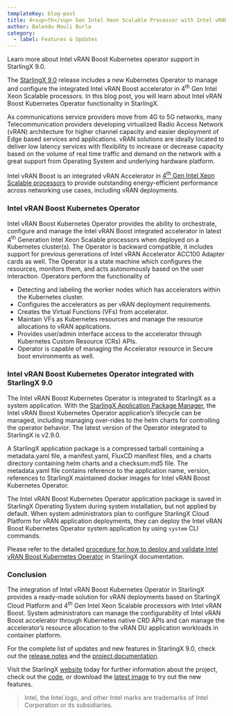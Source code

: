 ```yaml
---
templateKey: blog-post
title: 4<sup>th</sup> Gen Intel Xeon Scalable Processor with Intel vRAN Boost support in StarlingX
author: Balendu Mouli Burla
category: 
  - label: Features & Updates
---
```

Learn more about Intel vRAN Boost Kubernetes operator support in StarlingX 9.0. <!-- more -->

The [StarlingX 9.0](https://www.starlingx.io/blog/starlingx-release-9/) release includes a new Kubernetes Operator to manage and configure the integrated Intel vRAN Boost accelerator in 4<sup>th</sup> Gen Intel Xeon Scalable processors. In this blog post, you will learn about Intel vRAN Boost Kubernetes Operator functionality in StarlingX.

As communications service providers move from 4G to 5G networks, many Telecommunication providers developing virtualized Radio Access Network (vRAN) architecture for higher channel capacity and easier deployment of Edge based services and applications. vRAN solutions are ideally located to deliver low latency services with flexibility to increase or decrease capacity based on the volume of real time traffic and demand on the network with a great support from Operating System and underlying hardware platform.

Intel vRAN Boost is an integrated vRAN Accelerator in [4<sup>th</sup> Gen Intel Xeon Scalable processors](https://www.intel.com/content/www/us/en/products/docs/processors/xeon-accelerated/4th-gen-xeon-scalable-processors-product-brief.html) to provide outstanding energy-efficient performance across networking use cases, including vRAN deployments. 

### Intel vRAN Boost Kubernetes Operator 

Intel vRAN Boost Kubernetes Operator provides the ability to orchestrate, configure and manage the Intel vRAN Boost integrated accelerator in latest 4<sup>th</sup> Generation Intel Xeon Scalable processors when deployed on a Kubernetes cluster(s). The Operator is backward compatible, it includes support for previous generations of Intel vRAN Accelerator ACC100 Adapter cards as well. The Operator is a state machine which configures the resources, monitors them, and acts autonomously based on the user interaction. Operators perform the functionality of

- Detecting and labeling the worker nodes which has accelerators within the Kubernetes cluster.
-	Configures the accelerators as per vRAN deployment requirements.
-	Creates the Virtual Functions (VFs) from accelerator. 
-	Maintain VFs as Kubernetes resources and manage the resource allocations to vRAN applications.
-	Provides user/admin interface access to the accelerator through Kubernetes Custom Resource (CRs) APIs.
- Operator is capable of managing the Accelerator resource in Secure boot environments as well.


 ### Intel vRAN Boost Kubernetes Operator integrated with StarlingX 9.0

The Intel vRAN Boost Kubernetes Operator is integrated to StarlingX as a system application. With the [StarlingX Application Package Manager](https://docs.starlingx.io/system_configuration/kubernetes/system-configuration-starlingx-application-package-manager.html), the Intel vRAN Boost Kubernetes Operator application’s lifecycle can be managed, including managing over-rides to the helm charts for controlling the operator behavior. The latest version of the Operator integrated to StarlingX is v2.9.0.

A StarlingX application package is a compressed tarball containing a metadata.yaml file, a manifest.yaml, FluxCD manifest files, and a charts directory containing helm charts and a checksum.md5 file. The metadata.yaml file contains reference to the application name, version, references to StarlingX maintained docker images for Intel vRAN Boost Kubernetes Operator.

The Intel vRAN Boost Kubernetes Operator application package is saved in StarlingX Operating System during system installation, but not applied by default. When system administrators plan to configure StarlingX Cloud Platform for vRAN application deployments, they can deploy the Intel vRAN Boost Kubernetes Operator system application by using `system` CLI commands. 

Please refer to the detailed [procedure for how to deploy and validate Intel vRAN Boost Kubernetes Operator](https://docs.starlingx.io/node_management/kubernetes/hardware_acceleration_devices/configure-sriov-fec-operator-to-enable-hw-accelerators-for-hosted-vran-containarized-workloads.html) in StarilngX documentation.

### Conclusion

The integration of Intel vRAN Boost Kubernetes Operator in StarlingX provides a ready-made solution for vRAN deployments based on StarlingX Cloud Platform and 4<sup>th</sup> Gen Intel Xeon Scalable processors with Intel vRAN Boost. System administrators can manage the configurability of Intel vRAN Boost accelerator through Kubernetes native CRD APIs and can manage the accelerator’s resource allocation to the vRAN DU application workloads in container platform.

For the complete list of updates and new features in StarlingX 9.0, check out the [release notes](https://docs.starlingx.io/releasenotes/index.html#release-notes) and the [project documentation](https://docs.starlingx.io/).

Visit the StarlingX [website](https://www.starlingx.io/) today for further information about the project, check out the [code](https://opendev.org/starlingx), or download the [latest image](https://mirror.starlingx.cengn.ca/mirror/starlingx/release/) to try out the new features.

>Intel, the Intel logo, and other Intel marks are trademarks of Intel Corporation or its subsidiaries.

